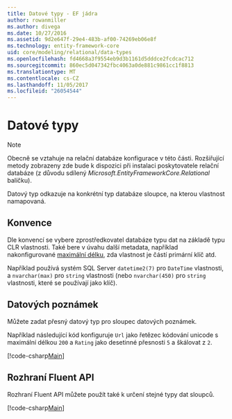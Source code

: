 ```yaml
---
title: Datové typy - EF jádra
author: rowanmiller
ms.author: divega
ms.date: 10/27/2016
ms.assetid: 9d2e647f-29e4-483b-af00-74269eb06e8f
ms.technology: entity-framework-core
uid: core/modeling/relational/data-types
ms.openlocfilehash: fd4668a3f9554eb9d3b1161d5dddce2fcdcac712
ms.sourcegitcommit: 860ec5d047342fbc4063a0de881c9861cc1f8813
ms.translationtype: MT
ms.contentlocale: cs-CZ
ms.lasthandoff: 11/05/2017
ms.locfileid: "26054544"
---
```

# <a name="data-types"></a>Datové typy

> [!NOTE]  
> Obecně se vztahuje na relační databáze konfigurace v této části. Rozšiřující metody zobrazeny zde bude k dispozici při instalaci poskytovatele relační databáze (z důvodu sdílený *Microsoft.EntityFrameworkCore.Relational* balíčku).

Datový typ odkazuje na konkrétní typ databáze sloupce, na kterou vlastnost namapovaná.

## <a name="conventions"></a>Konvence

Dle konvencí se vybere zprostředkovatel databáze typu dat na základě typu CLR vlastnosti. Také bere v úvahu další metadata, například nakonfigurované [maximální délku](../max-length.md), zda vlastnost je částí primární klíč atd.

Například používá systém SQL Server `datetime2(7)` pro `DateTime` vlastnosti, a `nvarchar(max)` pro `string` vlastnosti (nebo `nvarchar(450)` pro `string` vlastnosti, které se používají jako klíč).

## <a name="data-annotations"></a>Datových poznámek

Můžete zadat přesný datový typ pro sloupec datových poznámek.

Například následující kód konfiguruje `Url` jako řetězec kódování unicode s maximální délkou `200` a `Rating` jako desetinné přesnosti `5` a škálovat z `2`.

[!code-csharp[Main](../../../../samples/core/Modeling/DataAnnotations/Samples/Relational/DataType.cs?name=Entities&highlight=4,6)]

## <a name="fluent-api"></a>Rozhraní Fluent API

Rozhraní Fluent API můžete použít také k určení stejné typy dat sloupců.

[!code-csharp[Main](../../../../samples/core/Modeling/FluentAPI/Samples/Relational/DataType.cs?name=Model&highlight=9-10)]
